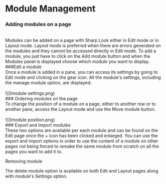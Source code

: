 # Module Management


### Adding modules on a page
<br />
Modules can be added on a page with Sharp Look either in Edit mode or in Layout mode. Layout mode is preferred when there are errors generated on the modules and they cannot be accessed directly in Edit mode. To add a module, you just have to click on the Add module button and when the Modules panel is displayed choose which module you want to display. 
<br />
###Edit a module
<br />
Once a module is added in a pane, you can access its settings by going to Edit mode and clicking on the gear icon. All the module's settings, including the manage module option, are displayed:
<br />
<br />
![](module settings.png)
<br />
### Ordering modules on the page
<br />
To change the position of a module on a page, either to another row or to another pane, access the Layout mode and use the Move module button.
<br />
<br />
![](module position.png)
<br />
### Export and Import modules
<br />
These two options are available per each module and can be found on the Edit page once the + icon has been clicked and enlarged. You can use the export and import options in order to use the content of a module on other pages not being forced to remake the same module from scratch on all the pages you want to add it to.  

Removing module

The delete module option is available on both Edit and Layout pages along with module's Settings option.